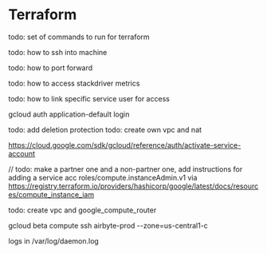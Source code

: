 # Terraform

todo: set of commands to run for terraform

todo: how to ssh into machine

todo: how to port forward

todo: how to access stackdriver metrics

todo: how to link specific service user for access


gcloud auth application-default login


todo: add deletion protection
todo: create own vpc and nat

https://cloud.google.com/sdk/gcloud/reference/auth/activate-service-account

// todo: make a partner one and a non-partner one, add instructions for adding a service acc roles/compute.instanceAdmin.v1 via https://registry.terraform.io/providers/hashicorp/google/latest/docs/resources/compute_instance_iam 

todo: create vpc and google_compute_router


gcloud beta compute ssh airbyte-prod --zone=us-central1-c

logs in /var/log/daemon.log